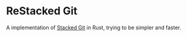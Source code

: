 # ReStacked Git

A implementation of [Stacked Git] in Rust, trying to be simpler and faster.

[Stacked Git]: https://github.com/stacked-git/stgit
